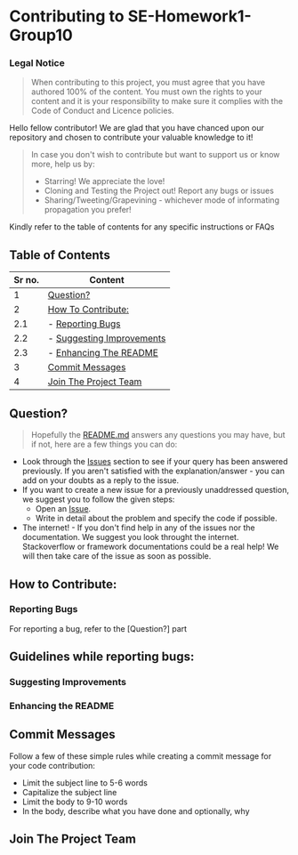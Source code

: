 # Contributing to SE-Homework1-Group10

### Legal Notice 
> When contributing to this project, you must agree that you have authored 100% of the content. You must own the rights to your content and it is your responsibility to make sure it complies with the Code of Conduct and Licence policies.

Hello fellow contributor!
We are glad that you have chanced upon our repository and chosen to contribute your valuable knowledge to it! 

> In case you don't wish to contribute but want to support us or know more, help us by:
> - Starring! We appreciate the love! 
> - Cloning and Testing the Project out! Report any bugs or issues
> - Sharing/Tweeting/Grapevining - whichever mode of informating propagation you prefer!

Kindly refer to the table of contents for any specific instructions or FAQs

## Table of Contents

|Sr no.| Content                                                         | 
|------| -------------------------------------------------------------------- |
|1| [Question?](#i-have-a-question)                                      | 
|2| [How To Contribute:](#i-want-to-contribute)                          | 
|2.1| - [Reporting Bugs](#reporting-bugs)                                | 
|2.2| - [Suggesting Improvements](#suggesting-enhancements)              |
|2.3| - [Enhancing The README](#improving-the-documentation)             |
|3| [Commit Messages](#commit-messages)                                  |
|4| [Join The Project Team](#join-the-project-team)                      |


## Question?

> Hopefully the [README.md](https://github.com/boscosylvester-john/se_hw1/blob/main/README.md) answers any questions you may have, but if not, here are a few things you can do:
- Look through the [Issues](https://github.com/boscosylvester-john/se_hw1/issues) section to see if your query has been answered previously. If you aren't satisfied with the explanation/answer - you can add on your doubts as a reply to the issue.
- If you want to create a new issue for a previously unaddressed question, we suggest you to follow the given steps:
    - Open an [Issue](https://github.com/boscosylvester-john/se_hw1/issues/new).
    - Write in detail about the problem and specify the code if possible.
- The internet! - If you don't find help in any of the issues nor the documentation. We suggest you look throught the internet. Stackoverflow or framework documentations could be a real help!
We will then take care of the issue as soon as possible.

## How to Contribute:
### Reporting Bugs
For reporting a bug, refer to the [Question?] part

Guidelines while reporting bugs:
- 
### Suggesting Improvements

### Enhancing the README

## Commit Messages
Follow a few of these simple rules while creating a commit message for your code contribution:
- Limit the subject line to 5-6 words
- Capitalize the subject line
- Limit the body to 9-10 words
- In the body, describe what you have done and optionally, why
## Join The Project Team
